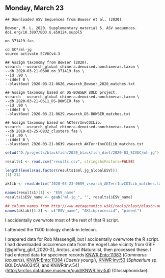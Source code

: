 
## Monday, March 23

```
## Downloaded ASV Sequences from Bowser et al. (2020)

Bowser, M. L. 2020. Supplementary material 5. ASV sequences. doi.org/10.3897/BDJ.8.e50124.suppl5

oo_371419.fas

cd SC*/ml-jg
source activate SCVUCv4.3

## Assign taxonomy from Bowser (2020).
vsearch --usearch_global chimera.denoised.nonchimeras.taxon \
--db 2020-03-21-0600_oo_371419.fas \
--id .90 \
--iddef 0 \
--blast6out 2020-03-21-0626_vsearch_Bowser_2020_matches.txt

## Assign taxonomy based on DS-BOWSER BOLD project.
vsearch --usearch_global chimera.denoised.nonchimeras.taxon \
--db 2020-03-21-0611_DS-BOWSER.fas \
--id .90 \
--iddef 0 \
--blast6out 2020-03-21-0629_vsearch_DS-BOWSER_matches.txt

## Assign taxonomy based on AKTerrInvCOILib.
vsearch --usearch_global chimera.denoised.nonchimeras.taxon \
--db 2019-03-25-0832_clusters.fas \
--id .90 \
--iddef 0 \
--blast6out 2020-03-21-0639_vsearch_AKTerrInvCOILib_matches.txt
```


```r
setwd("D:/projects/blackfish/2020_blackfish_diet/2020-03_SCVUC/ml-jg")

results1 <- read.csv("results.csv", stringsAsFactors=FALSE)

length(levels(as.factor(results1$ml.jg_GlobalESV)))
[1] 212

aklib <- read.delim("2020-03-23-0659_vsearch_AKTerrInvCOILib_matches.txt", header=FALSE, stringsAsFactors=FALSE)

names(results1)[1] <- "ESV_name"
results1$ESV_name <- gsub("ml-jg_", "", results1$ESV_name)

## column names from http://www.metagenomics.wiki/tools/blast/blastn-output-format-6
names(aklib)[1:3] <- c("ESV_name", "AKlibprocessid", "pident")
```

I accidentally overwrote most of the rest of that R script.

I attended the 11:00 biology check-in telecon. 

I prepared data for Rob Massengill, but I accidentally overwrote the R script. I had downloaded occurrence data from the Vogel Lake vicinity from GBIF [@gbiforg_gbif_2020-3], Arctos, and iNaturalist, then processed these. I had entered data for specimen records [KNWR:Ento:11383](http://arctos.database.museum/guid/KNWR:Ento:11383) (*Gammarus lacustris*), [KNWR:Ento:11384](http://arctos.database.museum/guid/KNWR:Ento:11384) (*Caenis youngi*), [KNWR:Inv:53](http://arctos.database.museum/guid/KNWR:Inv:53) (*Sphaerium* sp. BOLD:AAG0345), and KNWR:Inv:54](http://arctos.database.museum/guid/KNWR:Inv:54) (Glossiphoniidae).

